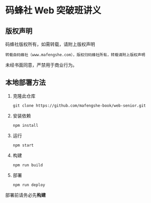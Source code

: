 # 码蜂社 Web 突破班讲义

## 版权声明

码蜂社版权所有，如需转载，请附上版权声明

```
转载自码蜂社（www.mafengshe.com），版权归码蜂社所有，转载请附上版权声明
```

未经书面同意，严禁用于商业行为。


## 本地部署方法

1. 克隆此仓库
    ```
    git clone https://github.com/mafengshe-book/web-senior.git
    ```

2. 安装依赖
    ```
    npm install
    ```

3. 运行
    ```
    npm start
    ```

4. 构建
    ```
    npm run build
    ```

5. 部署
    ```
    npm run deploy
    ```

部署前请务必先**构建**